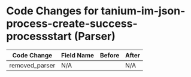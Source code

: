 # Code Changes for tanium-im-json-process-create-success-processstart (Parser)

| Code Change | Field Name | Before | After |
|-------------|------------|--------|-------|
| removed_parser | N/A |  | N/A |
